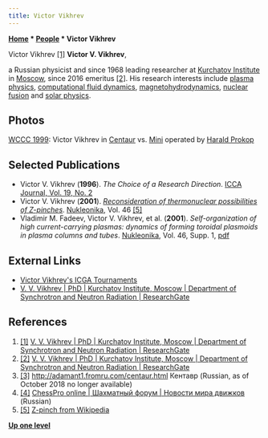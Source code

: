 ```yaml
---
title: Victor Vikhrev
---
```

**[Home](Home "Home") \* [People](People "People") \* Victor Vikhrev**



 [](File:V_Vikhrev.jpg) Victor Vikhrev <a id="cite-note-1" href="#cite-ref-1">[1]</a> 
**Victor V. Vikhrev**,  

a Russian physicist and since 1968 leading researcher at [Kurchatov Institute](https://en.wikipedia.org/wiki/Kurchatov_Institute) in [Moscow](https://en.wikipedia.org/wiki/Moscow), since 2016 emeritus 
<a id="cite-note-2" href="#cite-ref-2">[2]</a>. His research interests include [plasma physics](https://en.wikipedia.org/wiki/Plasma_(physics)), 
[computational fluid dynamics](https://en.wikipedia.org/wiki/Computational_fluid_dynamics), [magnetohydrodynamics](https://en.wikipedia.org/wiki/Magnetohydrodynamics), 
[nuclear fusion](https://en.wikipedia.org/wiki/Nuclear_fusion) and [solar physics](https://en.wikipedia.org/wiki/Solar_physics).



## Photos


 [](File:CentauerVsMini1999.jpg) 
[WCCC 1999](WCCC_1999 "WCCC 1999"): Victor Vikhrev in [Centaur](Centaur "Centaur") vs. [Mini](Mini "Mini") operated by [Harald Prokop](Harald_Prokop "Harald Prokop")



## Selected Publications


* Victor V. Vikhrev (**1996**). *The Choice of a Research Direction*. [ICCA Journal, Vol. 19, No. 2](ICGA_Journal#19_2 "ICGA Journal")
* Victor V. Vikhrev (**2001**). *[Reconsideration of thermonuclear possibilities of Z-pinches](https://www.researchgate.net/publication/290572623_Reconsideration_of_thermonuclear_possibilities_of_Z-pinches)*. [Nukleonika](http://www.ichtj.waw.pl/nukleonikaa/), Vol. 46 <a id="cite-note-5" href="#cite-ref-5">[5]</a>
* Vladimir M. Fadeev, Victor V. Vikhrev, et al. (**2001**). *Self-organization of high current-carrying plasmas: dynamics of forming toroidal plasmoids in plasma columns and tubes*. [Nukleonika](http://www.ichtj.waw.pl/nukleonikaa/), Vol. 46, Supp. 1, [pdf](http://www.nukleonika.pl/www/back/full/vol46_2001/v46s1p013f.pdf)


## External Links


* [Victor Vikhrev's ICGA Tournaments](https://www.game-ai-forum.org/icga-tournaments/person.php?id=32)
* [V. V. Vikhrev | PhD | Kurchatov Institute, Moscow | Department of Synchrotron and Neutron Radiation | ResearchGate](https://www.researchgate.net/profile/V_Vikhrev)


## References


1. <a id="cite-ref-1" href="#cite-note-1">[1]</a> [V. V. Vikhrev | PhD | Kurchatov Institute, Moscow | Department of Synchrotron and Neutron Radiation | ResearchGate](https://www.researchgate.net/profile/V_Vikhrev)
2. <a id="cite-ref-2" href="#cite-note-2">[2]</a> [V. V. Vikhrev | PhD | Kurchatov Institute, Moscow | Department of Synchrotron and Neutron Radiation | ResearchGate](https://www.researchgate.net/profile/V_Vikhrev)
3. <a id="cite-ref-3" href="#cite-note-3">[3]</a> <http://adamant1.fromru.com/centaur.html> Кентавр (Russian, as of October 2018 no longer available)
4. <a id="cite-ref-4" href="#cite-note-4">[4]</a> [ChessPro online | Шахматный форум | Новости мира движков](https://chesspro.ru/guestnew/looknullmessage/?themeid=54&id=31&page=10#54-31-4381) (Russian)
5. <a id="cite-ref-5" href="#cite-note-5">[5]</a> [Z-pinch from Wikipedia](https://en.wikipedia.org/wiki/Z-pinch)

**[Up one level](People "People")**







 
